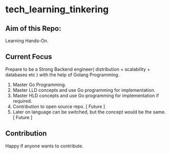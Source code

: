 # tech_learning_tinkering


## Aim of this Repo:
Learning Hands-On.


## Current Focus

Prepare to be a Strong Backend engineer( distribution + scalability + databases etc ) with the help of Golang Programming.

1. Master Go Programming.
2. Master LLD concepts and use Go programming for implementation.
3. Master HLD concepts and use Go programming for implementation if required.
4. Contribution to open source repo. [ Future ]
5. Later on language can be switched, but the concept would be the same. [ Future ]

## Contribution

Happy if anyone wants to contribute.
   
